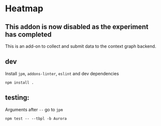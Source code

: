 # Heatmap

## This addon is now disabled as the experiment has completed

This is an add-on to collect and submit data to the context graph
backend.

## dev

Install `jpm`, `addons-linter`, `eslint` and dev dependencies

```
npm install .
```

## testing:

Arguments after `--` go to `jpm`

```
npm test -- --tbpl -b Aurora
```
